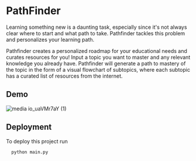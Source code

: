 # PathFinder

Learning something new is a daunting task, especially since it's not always clear where to start and what path to take. Pathfinder tackles this problem and personalizes your learning path.

Pathfinder creates a personalized roadmap for your educational needs and curates resources for you! Input a topic you want to master and any relevant knowledge you already have. Pathfinder will generate a path to mastery of the topic in the form of a visual flowchart of subtopics, where each subtopic has a curated list of resources from the internet.


## Demo

![media io_uaVMr7aY (1)](https://github.com/Luckygyana/PathFinder/assets/54680536/be7a97b4-12b8-415f-a0b7-becb9f10e7e9)




## Deployment

To deploy this project run

```bash
  python main.py
```
